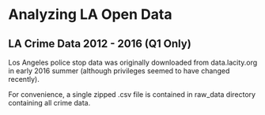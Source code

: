 # Analyzing LA Open Data

## LA Crime Data 2012 - 2016 (Q1 Only)

Los Angeles police stop data was originally downloaded from data.lacity.org in early 2016 summer (although privileges seemed to have changed recently).

For convenience, a single zipped .csv file is contained in raw_data directory containing all crime data.
